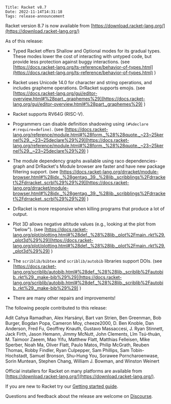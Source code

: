     Title: Racket v8.7
    Date: 2022-11-14T14:31:18
    Tags: release-announcement

Racket version 8.7 is now available from
[https://download.racket-lang.org/](https://download.racket-lang.org/)

As of this release:

* Typed Racket offers Shallow and Optional modes for its gradual
  types. These modes lower the cost of interacting with untyped code,
  but provide less protection against buggy interactions.
  (see [https://docs.racket-lang.org/ts-reference/behavior-of-types.html](https://docs.racket-lang.org/ts-reference/behavior-of-types.html) )

* Racket uses Unicode 14.0 for character and string operations, and
  includes grapheme operations. DrRacket supports emojis.
  (see [https://docs.racket-lang.org/gui/editor-overview.html#%28part._graphemes%29](https://docs.racket-lang.org/gui/editor-overview.html#%28part._graphemes%29) )

* Racket supports RV64G (RISC-V).

* Programmers can disable definition shadowing using
  `(#%declare #:require=define)`.
  (see [https://docs.racket-lang.org/reference/module.html#%28form._%28%28quote._~23~25kernel%29._~23~25declare%29%29](https://docs.racket-lang.org/reference/module.html#%28form._%28%28quote._~23~25kernel%29._~23~25declare%29%29) )

* The module dependency graphs available using raco dependencies-graph
  and DrRacket's Module browser are faster and have new package
  filtering support.
  (see [https://docs.racket-lang.org/drracket/module-browser.html#%28idx._%28gentag._39._%28lib._scribblings%2Fdrracket%2Fdrracket..scrbl%29%29%29](https://docs.racket-lang.org/drracket/module-browser.html#%28idx._%28gentag._39._%28lib._scribblings%2Fdrracket%2Fdrracket..scrbl%29%29%29) )

* DrRacket is more responsive when killing programs that produce a lot
  of output.

* Plot 3D allows negative altitude values (e.g., looking at the plot
  from "below").
  (see [https://docs.racket-lang.org/plot/plotting.html#%28def._%28%28lib._plot%2Fmain..rkt%29._plot3d%29%29](https://docs.racket-lang.org/plot/plotting.html#%28def._%28%28lib._plot%2Fmain..rkt%29._plot3d%29%29) )

* The `scriblib/bibtex` and `scriblib/autobib` libraries support DOIs.
  (see [https://docs.racket-lang.org/scriblib/autobib.html#%28def._%28%28lib._scriblib%2Fautobib..rkt%29._make-bib%29%29](https://docs.racket-lang.org/scriblib/autobib.html#%28def._%28%28lib._scriblib%2Fautobib..rkt%29._make-bib%29%29) )

* There are many other repairs and improvements!


The following people contributed to this release:

Adit Cahya Ramadhan, Alex Harsányi, Bart van Strien, Ben Greenman, Bob
Burger, Bogdan Popa, Cameron Moy, cheeze2000, D. Ben Knoble, Dan
Anderson, Fred Fu, Geoffrey Knauth, Gustavo Massaccesi, J. Ryan
Stinnett, Jack Firth, Jason Hemann, Jimmy McNutt, John Clements, Lîm
Tsú-thuàn, M. Taimoor Zaeem, Mao Yifu, Matthew Flatt, Matthias
Felleisen, Mike Sperber, Noah Ma, Oliver Flatt, Paulo Matos, Philip
McGrath, Reuben Thomas, Robby Findler, Ryan Culpepper, Sam Phillips, Sam
Tobin-Hochstadt, Samuel Bronson, Shu-Hung You, Sorawee Porncharoenwase,
Sorin Muntean, Stephen Chang, William J. Bowman, and Winston Weinert


Official installers for Racket on many platforms are available from [https://download.racket-lang.org/](https://download.racket-lang.org/).

If you are new to Racket try our [Getting started guide](https://docs.racket-lang.org/getting-started/index.html).

Questions and feedback about the release are welcome on [Discourse](https://racket.discourse.group/).


